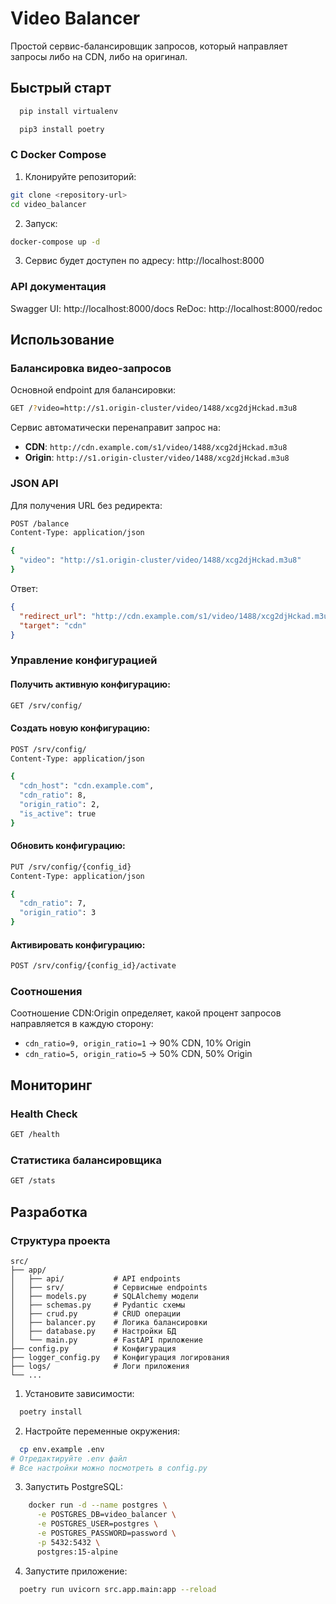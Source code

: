 # Video Balancer

Простой сервис-балансировщик запросов, который направляет запросы либо на CDN, либо на оригинал.

## Быстрый старт
```bash
  pip install virtualenv
```
```bash
  pip3 install poetry
```

### С Docker Compose

1. Клонируйте репозиторий:
```bash
git clone <repository-url>
cd video_balancer
```

2. Запуск:
```bash
docker-compose up -d
```

3. Сервис будет доступен по адресу: http://localhost:8000

### API документация
Swagger UI: http://localhost:8000/docs
ReDoc: http://localhost:8000/redoc

## Использование

### Балансировка видео-запросов

Основной endpoint для балансировки:

```bash
GET /?video=http://s1.origin-cluster/video/1488/xcg2djHckad.m3u8
```

Сервис автоматически перенаправит запрос на:
- **CDN**: `http://cdn.example.com/s1/video/1488/xcg2djHckad.m3u8`
- **Origin**: `http://s1.origin-cluster/video/1488/xcg2djHckad.m3u8`

### JSON API

Для получения URL без редиректа:

```bash
POST /balance
Content-Type: application/json

{
  "video": "http://s1.origin-cluster/video/1488/xcg2djHckad.m3u8"
}
```

Ответ:
```json
{
  "redirect_url": "http://cdn.example.com/s1/video/1488/xcg2djHckad.m3u8",
  "target": "cdn"
}
```

### Управление конфигурацией

#### Получить активную конфигурацию:
```bash
GET /srv/config/
```

#### Создать новую конфигурацию:
```bash
POST /srv/config/
Content-Type: application/json

{
  "cdn_host": "cdn.example.com",
  "cdn_ratio": 8,
  "origin_ratio": 2,
  "is_active": true
}
```

#### Обновить конфигурацию:
```bash
PUT /srv/config/{config_id}
Content-Type: application/json

{
  "cdn_ratio": 7,
  "origin_ratio": 3
}
```

#### Активировать конфигурацию:
```bash
POST /srv/config/{config_id}/activate
```

### Соотношения

Соотношение CDN:Origin определяет, какой процент запросов направляется в каждую сторону:
- `cdn_ratio=9, origin_ratio=1` → 90% CDN, 10% Origin
- `cdn_ratio=5, origin_ratio=5` → 50% CDN, 50% Origin

## Мониторинг

### Health Check
```bash
GET /health
```

### Статистика балансировщика
```bash
GET /stats
```

## Разработка

### Структура проекта

```
src/
├── app/
│   ├── api/           # API endpoints
│   ├── srv/           # Сервисные endpoints
│   ├── models.py      # SQLAlchemy модели
│   ├── schemas.py     # Pydantic схемы
│   ├── crud.py        # CRUD операции
│   ├── balancer.py    # Логика балансировки
│   ├── database.py    # Настройки БД
│   └── main.py        # FastAPI приложение
├── config.py          # Конфигурация
├── logger_config.py   # Конфигурация логирования
├── logs/              # Логи приложения
└── ...
```

1. Установите зависимости:
```bash
  poetry install
```

2. Настройте переменные окружения:
```bash
  cp env.example .env
# Отредактируйте .env файл
# Все настройки можно посмотреть в config.py
```

3. Запустить PostgreSQL:
```bash
    docker run -d --name postgres \
      -e POSTGRES_DB=video_balancer \
      -e POSTGRES_USER=postgres \
      -e POSTGRES_PASSWORD=password \
      -p 5432:5432 \
      postgres:15-alpine
```

4. Запустите приложение:
```bash
  poetry run uvicorn src.app.main:app --reload
```

